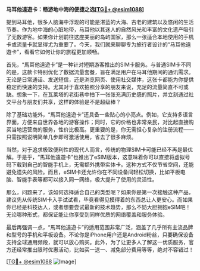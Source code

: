 **马耳他遠遊卡：畅游地中海的便捷之选[[TG💪+ @esim1088](https://t.me/s/esim1088)]**

提到马耳他，很多人脑海中浮现的可能是湛蓝的大海、古老的建筑以及悠闲的生活节奏。作为地中海的心脏地带，马耳他以其迷人的自然风光和丰富的文化遗产吸引了无数游客。如果你计划前往这座美丽的岛屿国家，那么一张适合本地使用的手机卡或流量卡就显得尤为重要了。今天，我们就来聊聊专为旅行者设计的“马耳他遠遊卡”，看看它如何让你的旅程更加顺畅。

首先，“馬耳他遠遊卡”是一种针对短期游客推出的SIM卡服务。与普通SIM卡不同的是，这款卡特别优化了数据流量套餐，旨在满足用户在马耳他期间的通讯需求。无论是日常通话、发送短信，还是浏览网页、使用社交媒体，这张卡都能为你提供稳定而快速的支持。尤其对于喜欢拍照分享的朋友来说，充足的流量简直不可或缺。想象一下，在瓦莱塔的老街巷中拍下一张张充满历史感的照片，并立刻通过社交平台与朋友们共享，这样的体验是不是超级棒？

除了基础功能外，“馬耳他遠遊卡”还具备一些贴心的小亮点。例如，它支持多语言界面，方便来自世界各地的游客操作；同时，它的价格也非常亲民，对比起直接购买当地运营商的服务，性价比极高。更重要的是，你无需担心复杂的注册流程——只需按照说明简单几步即可激活使用，省去了很多麻烦。

当然，对于追求极致便利性的现代人而言，传统的物理SIM卡可能已经不再是最优解。于是乎，“馬耳他遠遊卡”也推出了eSIM版本，这意味着你可以直接将虚拟号码下载到自己的智能手机上，无需额外携带实体卡。这种方式不仅节省空间，还能避免遗失的风险。而且，eSIM卡还允许你在不同设备间轻松切换，比如平板电脑、智能手表等都可以接入同一网络，极大提升了使用的灵活性。

那么，问题来了，该如何选择适合自己的类型呢？如果你是第一次接触这种产品，建议先从传统SIM卡入手试试看，毕竟看得见摸得着的东西总让人更安心。而如果你已经是科技达人，或者想要尝试最新的技术趋势，那么不妨大胆拥抱eSIM吧！无论哪种形式，都保证能让你享受到同样优质的网络覆盖和服务体验。

最后再强调一点，“馬耳他遠遊卡”的适用范围非常广泛，涵盖了几乎所有主流品牌和型号的手机和平板设备。不论你是iPhone用户还是Android粉丝，只要确保设备支持全球通用频段，就可以放心购买。此外，为了让更多人了解这一优质服务，官方还经常推出限时优惠活动，比如买一送一、减免部分费用等等，绝对不容错过！

[[TG💪+ @esim1088](https://t.me/s/esim1088) ![Image](https://i.postimg.cc/4NQfJmqS/Snipaste-2025-05-13-00-14-12.png)]